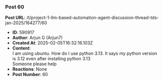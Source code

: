 ### Post 60
**Post URL**: /t/project-1-llm-based-automation-agent-discussion-thread-tds-jan-2025/164277/60
- **ID**: 590917
- **Author**: Arjun G (Arjun7)
- **Created At**: 2025-02-05T16:32:16.103Z
- **Content**:  
  I am using ubuntu. How do I use python 3.13. It says my python version is 3.12 even after installing python 3.13<br>
Someone please help
- **Reactions**: None
- **Post Number**: 60

